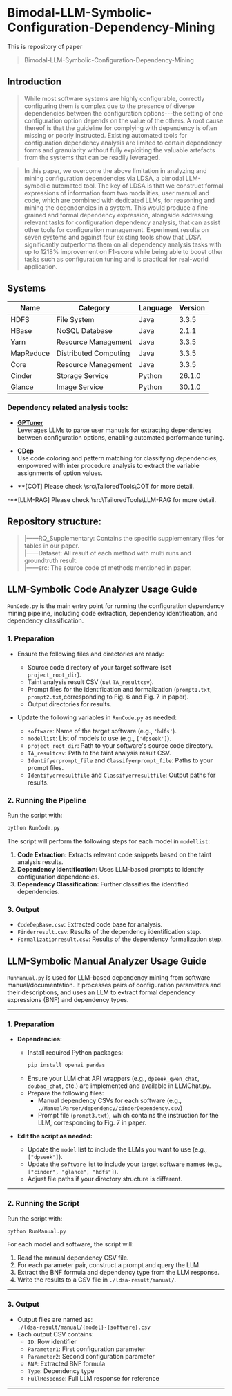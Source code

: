 # Bimodal-LLM-Symbolic-Configuration-Dependency-Mining

This is repository of paper
>Bimodal-LLM-Symbolic-Configuration-Dependency-Mining

## Introduction

>While most software systems are highly configurable, correctly configuring them is complex due to the presence of diverse dependencies between the configuration options---the setting of one configuration option depends on the value of the others. A root cause thereof is that the guideline for complying with dependency is often missing or poorly instructed. Existing automated tools for configuration dependency analysis are limited to certain dependency forms and granularity without fully exploiting the valuable artefacts from the systems that can be readily leveraged.

>In this paper, we overcome the above limitation in analyzing and mining configuration dependencies via LDSA, a bimodal LLM-symbolic automated tool. The key of LDSA is that we construct formal expressions of information from two modalities, user manual and code, which are combined with dedicated LLMs, for reasoning and mining the dependencies in a system. This would produce a fine-grained and formal dependency expression, alongside addressing relevant tasks for configuration dependency analysis, that can assist other tools for configuration management. Experiment results on seven systems and against four existing tools show that LDSA significantly outperforms them on all dependency analysis tasks with up to 1218% improvement on F1-score while being able to boost other tasks such as configuration tuning and is practical for real-world application.


## Systems
| Name           | Category              | Language | Version  |
|----------------|-----------------------|----------|----------|
| HDFS           | File System           | Java     | 3.3.5    |
| HBase          | NoSQL Database        | Java     | 2.1.1    |
| Yarn           | Resource Management   | Java     | 3.3.5    |
| MapReduce      | Distributed Computing | Java     | 3.3.5    |
| Core           | Resource Management   | Java     | 3.3.5    |
| Cinder         | Storage Service       | Python   | 26.1.0   |
| Glance         | Image Service         | Python   | 30.1.0   |

###  Dependency related analysis tools:
- **[GPTuner](https://github.com/SolidLao/GPTuner)**  
  Leverages LLMs to parse user manuals for extracting dependencies between configuration options, enabling automated performance tuning.

- **[CDep](https://github.com/xlab-uiuc/cdep-fse-ae)**  
  Use code coloring and pattern matching for classifying dependencies, empowered with inter procedure analysis to extract the variable assignments of option values. 
  
- **[COT]
  Please check \src\TailoredTools\COT for more detail.

-**[LLM-RAG]
  Please check \src\TailoredTools\LLM-RAG for more detail.

## Repository structure:

> |——RQ_Supplementary: Contains the specific supplementary files for tables in our paper.  
|——Dataset: All result of each method with multi runs and groundtruth result.  
|——src: The source code of methods mentioned in paper.  


## LLM-Symbolic Code Analyzer Usage Guide

`RunCode.py` is the main entry point for running the configuration dependency mining pipeline, including code extraction, dependency identification, and dependency classification.

### 1. Preparation

- Ensure the following files and directories are ready:
  - Source code directory of your target software (set `project_root_dir`).
  - Taint analysis result CSV (set `TA_resultcsv`).
  - Prompt files for the identification and formalization (`prompt1.txt`, `prompt2.txt`,corresponding to Fig. 6 and Fig. 7 in paper).
  - Output directories for results.

- Update the following variables in `RunCode.py` as needed:
  - `software`: Name of the target software (e.g., `'hdfs'`).
  - `modellist`: List of models to use (e.g., `['dpseek']`).
  - `project_root_dir`: Path to your software's source code directory.
  - `TA_resultcsv`: Path to the taint analysis result CSV.
  - `Identifyerprompt_file` and `Classifyerprompt_file`: Paths to your prompt files.
  - `Identifyerresultfile` and `Classifyerresultfile`: Output paths for results.

### 2. Running the Pipeline

Run the script with:

```bash
python RunCode.py
```

The script will perform the following steps for each model in `modellist`:
1. **Code Extraction:** Extracts relevant code snippets based on the taint analysis results.
2. **Dependency Identification:** Uses LLM-based prompts to identify configuration dependencies.
3. **Dependency Classification:** Further classifies the identified dependencies.

### 3. Output

- `CodeDepBase.csv`: Extracted code base for analysis.
- `Finderresult.csv`: Results of the dependency identification step.
- `Formalizationresult.csv`: Results of the dependency formalization step.


## LLM-Symbolic Manual Analyzer Usage Guide

`RunManual.py` is used for LLM-based dependency mining from software manual/documentation. It processes pairs of configuration parameters and their descriptions, and uses an LLM to extract formal dependency expressions (BNF) and dependency types.

---

### 1. Preparation

- **Dependencies:**  
  - Install required Python packages:
    ```bash
    pip install openai pandas
    ```
  - Ensure your LLM chat API wrappers (e.g., `dpseek_qwen_chat`, `doubao_chat`, etc.) are implemented and available in LLMChat.py.
  - Prepare the following files:
    - Manual dependency CSVs for each software (e.g., `./ManualParser/dependency/cinderDependency.csv`)
    - Prompt file (`prompt3.txt`), which contains the instruction for the LLM, corresponding to Fig. 7 in paper.

- **Edit the script as needed:**
  - Update the `model` list to include the LLMs you want to use (e.g., `["dpseek"]`).
  - Update the `software` list to include your target software names (e.g., `["cinder", "glance", "hdfs"]`).
  - Adjust file paths if your directory structure is different.

---

### 2. Running the Script

Run the script with:

```bash
python RunManual.py
```

For each model and software, the script will:
1. Read the manual dependency CSV file.
2. For each parameter pair, construct a prompt and query the LLM.
3. Extract the BNF formula and dependency type from the LLM response.
4. Write the results to a CSV file in `./ldsa-result/manual/`.

---

### 3. Output

- Output files are named as:  
  `./ldsa-result/manual/{model}-{software}.csv`
- Each output CSV contains:
  - `ID`: Row identifier
  - `Parameter1`: First configuration parameter
  - `Parameter2`: Second configuration parameter
  - `BNF`: Extracted BNF formula
  - `Type`: Dependency type
  - `FullResponse`: Full LLM response for reference

---
